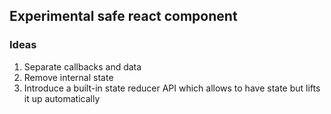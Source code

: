 ## Experimental safe react component

### Ideas

1. Separate callbacks and data
1. Remove internal state
1. Introduce a built-in state reducer API which allows to have state but lifts it up automatically
